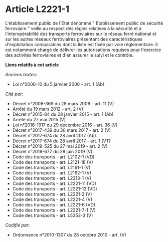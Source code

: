 # Article L2221-1

L'établissement public de l'Etat dénommé " Etablissement public de sécurité ferroviaire " veille au respect des règles
relatives à la sécurité et à l'interopérabilité des transports ferroviaires sur le réseau ferré national et sur les autres
réseaux ferroviaires présentant des caractéristiques d'exploitation comparables dont la liste est fixée par voie
réglementaire. Il est notamment chargé de délivrer les autorisations requises pour l'exercice des activités ferroviaires et
d'en assurer le suivi et le contrôle.

**Liens relatifs à cet article**

_Anciens textes_:

  - Loi n°2006-10 du 5 janvier 2006 - art. 1 (Ab)

_Cité par_:

  - Décret n°2006-369 du 28 mars 2006 - art. 11 (V)
  - Arrêté du 19 mars 2012 - art. 2 (V)
  - Décret n°2015-84 du 28 janvier 2015 - art. 1 (Ab)
  - Arrêté du 27 mai 2015 (V)
  - Loi n°2016-1917 du 29 décembre 2016 - art. 36 (V)
  - Décret n°2017-439 du 30 mars 2017 - art. 2 (V)
  - Décret n°2017-674 du 28 avril 2017 (Ab)
  - Décret n°2017-674 du 28 avril 2017 - art. 1 (VT)
  - Décret n°2019-525 du 27 mai 2019 - art. 2 (V)
  - Décret n°2019-677 du 28 juin 2019 (V)
  - Code des transports - art. L2102-1 (VD)
  - Code des transports - art. L2121-18 (V)
  - Code des transports - art. L2161-1 (V)
  - Code des transports - art. L2162-1 (V)
  - Code des transports - art. L2213-1 (V)
  - Code des transports - art. L2221-11 (VD)
  - Code des transports - art. L2221-12 (VD)
  - Code des transports - art. L2221-2 (V)
  - Code des transports - art. L2221-4 (V)
  - Code des transports - art. L2221-6 (VD)
  - Code des transports - art. L2221-7-1 (V)
  - Code des transports - art. L5352-3 (V)

_Codifié par_:

  - Ordonnance n°2010-1307 du 28 octobre 2010 - art. (V)
